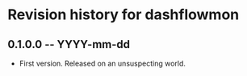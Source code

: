 # Revision history for dashflowmon

## 0.1.0.0  -- YYYY-mm-dd

* First version. Released on an unsuspecting world.

